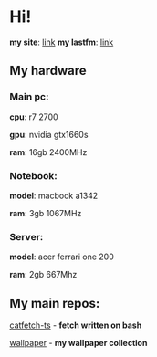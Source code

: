 # Hi! 

**my site**: [link](https://tasory.is-a.dev/)
**my lastfm**: [link](https://www.last.fm/user/tasoryy)

## My hardware
### Main pc:
  **cpu**: r7 2700

  **gpu**: nvidia gtx1660s
  
  **ram**: 16gb 2400MHz
### Notebook:
  
  **model**: macbook a1342
  
  **ram**: 3gb 1067MHz

### Server:

  **model**: acer ferrari one 200
  
  **ram**: 2gb 667Mhz

## My main repos:
[catfetch-ts](https://github.com/tasory/catfetch-ts) - **fetch written on bash**

[wallpaper](https://github.com/tasory/wallpaper) - **my wallpaper collection**
